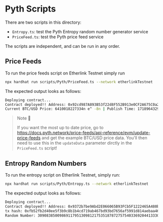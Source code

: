 # Pyth Scripts

There are two scripts in this directory:

- `Entropy.ts`: test the Pyth Entropy random number generator service
- `PriceFeed.ts`: test the Pyth price feed service

The scripts are independent, and can be run in any order.

## Price Feeds

To run the price feeds script on Etherlink Testnet simply run

```bash
npx hardhat run scripts/Pyth/PriceFeed.ts --network etherlinkTestnet
```

The expected output looks as follows:

```bash
Deploying contract...
Contract deployed!! Address: 0x92cd987A893B53f22d8F552B913e0CF2A675C0a2
Current BTC/USD Price: 6410018227334n e^ -8n | Publish Time: 1718964329
```

> Note 🚨
>
> If you want the most up to date price, go to https://docs.pyth.network/price-feeds/api-reference/evm/update-price-feeds and get the example BTC/USD price data. You'll then need to use this in the `updateData` parameter dirctly in the `PriceFeed.ts` script!

## Entropy Random Numbers

To run the entropy script on Etherlink Testnet, simply run:

```bash
npx hardhat run scripts/Pyth/Entropy.ts --network etherlinkTestnet
```

The expected output looks as follows:

```bash
Deploying contract...
Contract deployed!! Address: 0x9372b7be9Abd2E066065B93FCb5F1222465A480b
tx hash: 0xfb52fb2d40ee5f3b9c8b1b4cd719ab467bd93bd7656af5991d814aebaa462065
Random Number: 30908385009869117951309812175351878727575403369204413330894790026129079903881
```
